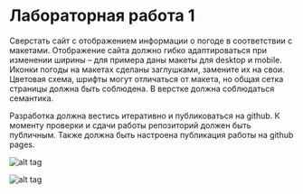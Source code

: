 # Лабораторная работа 1
Сверстать сайт с отображением информации о погоде в соответствии с макетами. Отображение сайта должно гибко адаптироваться при изменении ширины – для примера даны макеты для desktop и mobile. Иконки погоды на макетах сделаны заглушками, замените их на свои. Цветовая схема, шрифты могут отличаться от макета, но общая сетка страницы должна быть соблюдена. В верстке должна соблюдаться семантика.

Разработка должна вестись итеративно и публиковаться на github. К моменту проверки и сдачи работы репозиторий должен быть публичным. Также должна быть настроена публикация работы на github pages.

![alt tag](https://sun9-49.userapi.com/cnF3w4aYEIdGAzqTr31m1fYzx51mPgZdny2JHg/ekfQQ-jqTn8.jpg "Desktop версия")​

![alt tag](https://sun9-39.userapi.com/rKyHTD-SUO76IYgnMEErzXmOoSqprIuauGpodA/stXp9OlacdA.jpg "Mobile версия")​
